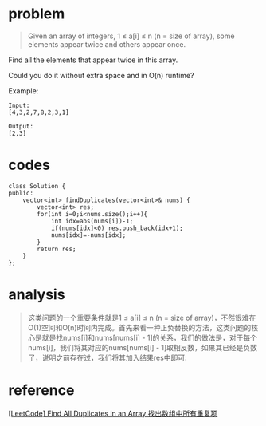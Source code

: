# problem
>Given an array of integers, 1 ≤ a[i] ≤ n (n = size of array), some elements appear twice and others appear once.

Find all the elements that appear twice in this array.

Could you do it without extra space and in O(n) runtime?

Example:
```
Input:
[4,3,2,7,8,2,3,1]

Output:
[2,3]
```

# codes
```
class Solution {
public:
    vector<int> findDuplicates(vector<int>& nums) {
        vector<int> res;
        for(int i=0;i<nums.size();i++){
            int idx=abs(nums[i])-1;
            if(nums[idx]<0) res.push_back(idx+1);
            nums[idx]=-nums[idx];
        }
        return res;
    }
};
```

# analysis
>这类问题的一个重要条件就是1 ≤ a[i] ≤ n (n = size of array)，不然很难在O(1)空间和O(n)时间内完成。首先来看一种正负替换的方法，这类问题的核心是就是找nums[i]和nums[nums[i] - 1]的关系，我们的做法是，对于每个nums[i]，我们将其对应的nums[nums[i] - 1]取相反数，如果其已经是负数了，说明之前存在过，我们将其加入结果res中即可.

# reference
[[LeetCode] Find All Duplicates in an Array 找出数组中所有重复项][1]

[1]: http://www.cnblogs.com/grandyang/p/6209746.html